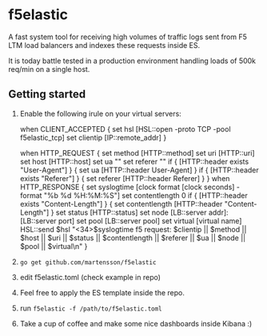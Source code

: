 # f5elastic

A fast system tool for receiving high volumes of traffic logs sent from F5 LTM load balancers and indexes these requests inside ES.

It is today battle tested in a production environment handling loads of 500k req/min on a single host.

## Getting started

1. Enable the following irule on your virtual servers:

	when CLIENT_ACCEPTED {
		set hsl [HSL::open -proto TCP -pool f5elastic_tcp]
		set clientip [IP::remote_addr]
	}

	when HTTP_REQUEST {
		set method [HTTP::method]
		set uri [HTTP::uri]
		set host [HTTP::host]
		set ua ""
		set referer ""
		if { [HTTP::header exists "User-Agent"] } {
			set ua [HTTP::header User-Agent]
		}
		if { [HTTP::header exists "Referer"] } {
			set referer [HTTP::header Referer]
		}
	}
	when HTTP_RESPONSE {
		set syslogtime [clock format [clock seconds] -format "%b %d %H:%M:%S"]
		set contentlength 0
		if { [HTTP::header exists "Content-Length"] } {
			set contentlength [HTTP::header "Content-Length"]
		}
		set status [HTTP::status]
		set node [LB::server addr]:[LB::server port]
		set pool [LB::server pool]
		set virtual [virtual name]
		HSL::send $hsl "<34>$syslogtime f5 request: $clientip || $method || $host || $uri || $status || $contentlength || $referer || $ua || $node || $pool || $virtual\n"
	}

2. `go get github.com/martensson/f5elastic`
3. edit f5elastic.toml (check example in repo)
4. Feel free to apply the ES template inside the repo.
5. run `f5elastic -f /path/to/f5elastic.toml`
6. Take a cup of coffee and make some nice dashboards inside Kibana :)
